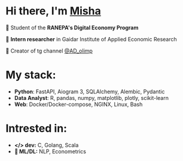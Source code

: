 # Hi there, I'm [Misha](https://t.me/MishaAnikutin)
🔹 Student of the **RANEPA's Digital Economy Program**

🔹 **Intern researcher** in Gaidar Institute of Applied Economic Research

🔹 Creator of tg channel [@AD_olimp](https://t.me/AD_olimp)

# My stack:
- **Python**: FastAPI, Aiogram 3, SQLAlchemy, Alembic, Pydantic
- **Data Analyst**: R, pandas, numpy, matplotlib, plotly, scikit-learn
- **Web**: Docker/Docker-compose, NGINX, Linux, Bash

# Intrested in:
- **</> dev:** C, Golang, Scala
- **🚀 ML/DL:** NLP, Econometrics
